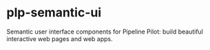 # plp-semantic-ui
Semantic user interface components for Pipeline Pilot: build beautiful interactive web pages and web apps.
